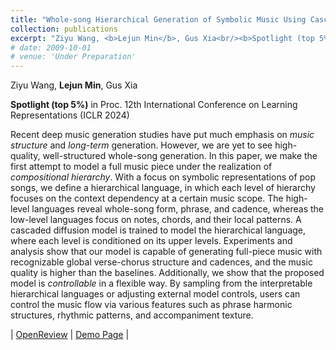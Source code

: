 ```yaml
---
title: "Whole-song Hierarchical Generation of Symbolic Music Using Cascaded Diffusion Models"
collection: publications
excerpt: "Ziyu Wang, <b>Lejun Min</b>, Gus Xia<br/><b>Spotlight (top 5%)</b> in Proc. 12th International Conference on Learning Representations (ICLR 2024)"
# date: 2009-10-01
# venue: 'Under Preparation'
---
```


Ziyu Wang, **Lejun Min**, Gus Xia

**Spotlight (top 5%)** in Proc. 12th International Conference on Learning Representations (ICLR 2024)

Recent deep music generation studies have put much emphasis on _music structure_ and _long-term_ generation. However, we are yet to see high-quality, well-structured whole-song generation. In this paper, we make the first attempt to model a full music piece under the realization of _compositional hierarchy_. With a focus on symbolic representations of pop songs, we define a hierarchical language, in which each level of hierarchy focuses on the context dependency at a certain music scope. The high-level languages reveal whole-song form, phrase, and cadence, whereas the low-level languages focus on notes, chords, and their local patterns. A cascaded diffusion model is trained to model the hierarchical language, where each level is conditioned on its upper levels. Experiments and analysis show that our model is capable of generating full-piece music with recognizable global verse-chorus structure and cadences, and the music quality is higher than the baselines. Additionally, we show that the proposed model is _controllable_ in a flexible way. By sampling from the interpretable hierarchical languages or adjusting external model controls, users can control the music flow via various features such as phrase harmonic structures, rhythmic patterns, and accompaniment texture.

| [OpenReview](https://openreview.net/forum?id=sn7CYWyavh) | [Demo Page](https://wholesonggen.github.io/) |

